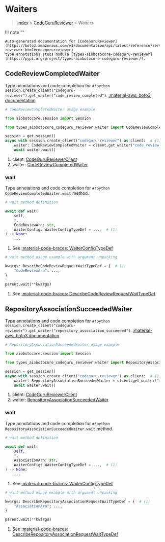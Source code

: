 # Waiters

> [Index](../README.md) > [CodeGuruReviewer](./README.md) > Waiters

!!! note ""

    Auto-generated documentation for [CodeGuruReviewer](https://boto3.amazonaws.com/v1/documentation/api/latest/reference/services/codeguru-reviewer.html#codegurureviewer)
    type annotations stubs module [types-aiobotocore-codeguru-reviewer](https://pypi.org/project/types-aiobotocore-codeguru-reviewer/).

## CodeReviewCompletedWaiter

Type annotations and code completion for `#!python session.create_client("codeguru-reviewer").get_waiter("code_review_completed")`.
[:material-aws: boto3 documentation](https://boto3.amazonaws.com/v1/documentation/api/latest/reference/services/codeguru-reviewer/waiter/CodeReviewCompleted.html#CodeGuruReviewer.Waiter.CodeReviewCompleted)

```python
# CodeReviewCompletedWaiter usage example

from aiobotocore.session import Session

from types_aiobotocore_codeguru_reviewer.waiter import CodeReviewCompletedWaiter

session = get_session()
async with session.create_client("codeguru-reviewer") as client:  # (1)
    waiter: CodeReviewCompletedWaiter = client.get_waiter("code_review_completed")  # (2)
    await waiter.wait()
```

1. client: [CodeGuruReviewerClient](./client.md)
2. waiter: [CodeReviewCompletedWaiter](./waiters.md#codereviewcompletedwaiter)


### wait

Type annotations and code completion for `#!python CodeReviewCompletedWaiter.wait` method.

```python
# wait method definition

await def wait(
    self,
    *,
    CodeReviewArn: str,
    WaiterConfig: WaiterConfigTypeDef = ...,  # (1)
) -> None:
    ...
```

1. See [:material-code-braces: WaiterConfigTypeDef](./type_defs.md#waiterconfigtypedef) 


```python
# wait method usage example with argument unpacking

kwargs: DescribeCodeReviewRequestWaitTypeDef = {  # (1)
    "CodeReviewArn": ...,
}

parent.wait(**kwargs)
```

1. See [:material-code-braces: DescribeCodeReviewRequestWaitTypeDef](./type_defs.md#describecodereviewrequestwaittypedef) 
## RepositoryAssociationSucceededWaiter

Type annotations and code completion for `#!python session.create_client("codeguru-reviewer").get_waiter("repository_association_succeeded")`.
[:material-aws: boto3 documentation](https://boto3.amazonaws.com/v1/documentation/api/latest/reference/services/codeguru-reviewer/waiter/RepositoryAssociationSucceeded.html#CodeGuruReviewer.Waiter.RepositoryAssociationSucceeded)

```python
# RepositoryAssociationSucceededWaiter usage example

from aiobotocore.session import Session

from types_aiobotocore_codeguru_reviewer.waiter import RepositoryAssociationSucceededWaiter

session = get_session()
async with session.create_client("codeguru-reviewer") as client:  # (1)
    waiter: RepositoryAssociationSucceededWaiter = client.get_waiter("repository_association_succeeded")  # (2)
    await waiter.wait()
```

1. client: [CodeGuruReviewerClient](./client.md)
2. waiter: [RepositoryAssociationSucceededWaiter](./waiters.md#repositoryassociationsucceededwaiter)


### wait

Type annotations and code completion for `#!python RepositoryAssociationSucceededWaiter.wait` method.

```python
# wait method definition

await def wait(
    self,
    *,
    AssociationArn: str,
    WaiterConfig: WaiterConfigTypeDef = ...,  # (1)
) -> None:
    ...
```

1. See [:material-code-braces: WaiterConfigTypeDef](./type_defs.md#waiterconfigtypedef) 


```python
# wait method usage example with argument unpacking

kwargs: DescribeRepositoryAssociationRequestWaitTypeDef = {  # (1)
    "AssociationArn": ...,
}

parent.wait(**kwargs)
```

1. See [:material-code-braces: DescribeRepositoryAssociationRequestWaitTypeDef](./type_defs.md#describerepositoryassociationrequestwaittypedef) 
